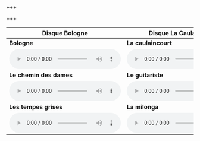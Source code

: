  
+++

+++

| **Disque Bologne**         | **Disque La Caulaincourt**         | **Disque  Lancelot**         |
|----------------------|----------------------|----------------------|
| **Bologne**     | **La caulaincourt**     | **Lancelot**     |
| <audio controls> <source src="/mp3/Bologne.mp3" type="audio/mpeg"> </audio> | <audio controls> <source src="/mp3/La Caulaincourt.mp3" type="audio/mpeg"> </audio> | <audio controls> <source src="/mp3/Lancelot.mp3" type="audio/mpeg"> </audio> |
| **Le chemin des dames**     | **Le guitariste**     | **Barbiche**     |
| <audio controls> <source src="/mp3/Le chemin des dames.mp3" type="audio/mpeg"> </audio> | <audio controls> <source src="/mp3/Le guitariste.mp3" type="audio/mpeg"> </audio> | <audio controls> <source src="/mp3/Barbiche.mp3" type="audio/mpeg"> </audio> |
| **Les tempes grises**     | **La milonga**     | **Court**     |
| <audio controls> <source src="/mp3/Les tempes grises.mp3" type="audio/mpeg"> </audio> | <audio controls> <source src="/mp3/La milonga.mp3" type="audio/mpeg"> </audio> | <audio controls> <source src="/mp3/Court.mp3" type="audio/mpeg"> </audio> |


